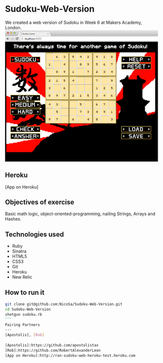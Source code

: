 Sudoku-Web-Version
==================
We created a web version of Sudoku in Week 6 at Makers Academy, London.
![](sudoku.png)

Heroku
----
[App on Heroku]

Objectives of exercise
----
Basic math logic, object-oriented-programming, nailing Strings, Arrays and Hashes.

Technologies used
----
- Ruby
- Sinatra
- HTML5
- CSS3
- Git
- Heroku
- New Relic

How to run it
----
````sh
git clone git@github.com:NicoSa/Sudoku-Web-Version.git
cd Sudoku-Web-Version
shotgun sudoku.rb
```
Pairing Partners
---
[Apostolis], [Rob]

[Apostolis]:https://github.com/apostolistax
[Rob]:https://github.com/RobertAlexanderLeon
[App on Heroku]:http://ran-sudoku-web-heroku-test.heroku.com
